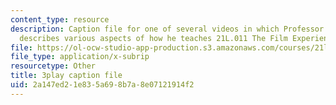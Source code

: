 ```yaml
---
content_type: resource
description: Caption file for one of several videos in which Professor David Thorburn
  describes various aspects of how he teaches 21L.011 The Film Experience.
file: https://ol-ocw-studio-app-production.s3.amazonaws.com/courses/21l-011-the-film-experience-fall-2013/2a147ed21e835a698b7a8e07121914f2_e0pgB4jWUjA.vtt
file_type: application/x-subrip
resourcetype: Other
title: 3play caption file
uid: 2a147ed2-1e83-5a69-8b7a-8e07121914f2
---
```

